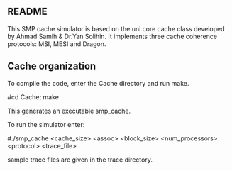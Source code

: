 ﻿README
------
This SMP cache simulator is based on the uni core cache class developed by Ahmad Samih & Dr.Yan Solihin. 
It implements three cache coherence protocols: MSI, MESI and Dragon. 

Cache organization
------------------
To compile the code, enter the Cache directory and run make. 

 \#cd Cache; make

This generates an executable smp_cache. 

To run the simulator enter: 

  \#./smp_cache \<cache_size\>  \<assoc\> \<block_size\> \<num_processors\> \<protocol\> \<trace_file\>

sample trace files are given in the trace directory.



